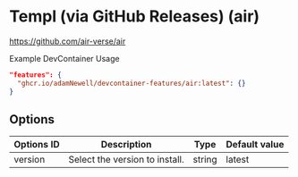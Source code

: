# Templ (via GitHub Releases) (air)

<https://github.com/air-verse/air>

Example DevContainer Usage

```json
"features": {
  "ghcr.io/adamNewell/devcontainer-features/air:latest": {}
}
```

## Options

| Options ID | Description                    | Type   | Default value |
|------------|--------------------------------|--------|---------------|
| version    | Select the version to install. | string | latest        |
